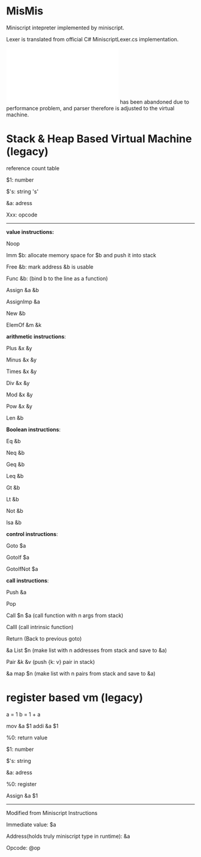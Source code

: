 # MisMis
Miniscript intepreter implemented by miniscript.

Lexer is translated from official C# MiniscriptLexer.cs implementation.

![TAC virtual machine implementation](testgsi.src) has been abandoned due to performance problem, and parser therefore is adjusted to the virtual machine. 

# Stack & Heap Based Virtual Machine (legacy)

reference count table

$1: number

$'s: string 's'

&a: adress

Xxx: opcode

---

**value instructions:**

Noop

Imm $b: allocate memory space for $b and push it into stack

Free &b: mark address &b is usable

Func &b: (bind b to the line as a function)

Assign &a &b

AssignImp &a

New &b

ElemOf &m &k

**arithmetic instructions**:

Plus &x &y

Minus &x &y

Times &x &y

Div &x &y

Mod &x &y

Pow &x &y

Len &b

**Boolean instructions**:

Eq &b

Neq &b

Geq &b

Leq &b

Gt &b

Lt &b

Not &b

Isa &b

**control instructions**:

Goto $a

GotoIf $a

GotoIfNot $a

**call instructions**:

Push &a

Pop

Call $n $a (call function with n args from stack)

CallI (call intrinsic function)

Return (Back to previous goto)

&a List $n (make list with n addresses from stack and save to &a)

Pair &k &v (push {k: v} pair in stack)

&a map $n (make list with n pairs from stack and save to &a)


# register based vm (legacy)

a = 1
b = 1 + a

mov &a $1
addi &a $1

%0: return value

$1: number

$'s: string

&a: adress

%0: register

Assign &a $1

---

Modified from Miniscript Instructions

Immediate value: $a

Address(holds truly miniscript type in runtime): &a

Opcode: @op
